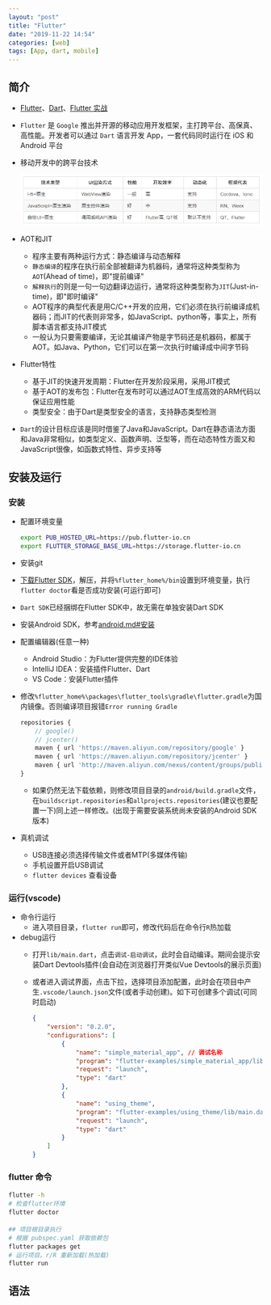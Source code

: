 ```yaml
---
layout: "post"
title: "Flutter"
date: "2019-11-22 14:54"
categories: [web]
tags: [App, dart, mobile]
---
```


## 简介

- [Flutter](https://flutter.dev/)、[Dart](https://dart.dev/)、[Flutter 实战](https://book.flutterchina.club/)
- `Flutter` 是 `Google` 推出并开源的移动应用开发框架，主打跨平台、高保真、高性能。开发者可以通过 `Dart` 语言开发 App，一套代码同时运行在 iOS 和 Android 平台
- 移动开发中的跨平台技术
    
    ![mobile-dev](/data/images/lang/mobile-dev.png)
- AOT和JIT
    - 程序主要有两种运行方式：静态编译与动态解释
    - `静态编译`的程序在执行前全部被翻译为机器码，通常将这种类型称为`AOT`(Ahead of time)，即"提前编译"
    - `解释执行`的则是一句一句边翻译边运行，通常将这种类型称为`JIT`(Just-in-time)，即"即时编译"
    - AOT程序的典型代表是用C/C++开发的应用，它们必须在执行前编译成机器码；而JIT的代表则非常多，如JavaScript、python等，事实上，所有脚本语言都支持JIT模式
    - 一般认为只要需要编译，无论其编译产物是字节码还是机器码，都属于AOT。如Java、Python，它们可以在第一次执行时编译成中间字节码
- Flutter特性
    - 基于JIT的快速开发周期：Flutter在开发阶段采用，采用JIT模式
    - 基于AOT的发布包：Flutter在发布时可以通过AOT生成高效的ARM代码以保证应用性能
    - 类型安全：由于Dart是类型安全的语言，支持静态类型检测
- `Dart`的设计目标应该是同时借鉴了Java和JavaScript。Dart在静态语法方面和Java非常相似，如类型定义、函数声明、泛型等，而在动态特性方面又和JavaScript很像，如函数式特性、异步支持等

## 安装及运行

### 安装

- 配置环境变量
    
    ```bash
    export PUB_HOSTED_URL=https://pub.flutter-io.cn
    export FLUTTER_STORAGE_BASE_URL=https://storage.flutter-io.cn
    ```
- 安装git
- [下载Flutter SDK](https://github.com/flutter/flutter/releases)，解压，并将`%flutter_home%/bin`设置到环境变量，执行`flutter doctor`看是否成功安装(可运行即可)
- `Dart SDK`已经捆绑在Flutter SDK中，故无需在单独安装Dart SDK
- 安装Android SDK，参考[android.md#安装](/_posts/lang/android.md#安装)
- 配置编辑器(任意一种)
    - Android Studio：为Flutter提供完整的IDE体验
    - IntelliJ IDEA：安装插件Flutter、Dart
    - VS Code：安装Flutter插件
- 修改`%flutter_home%\packages\flutter_tools\gradle\flutter.gradle`为国内镜像。否则编译项目报错`Error running Gradle`

    ```js
    repositories {
        // google()
        // jcenter()
		maven { url 'https://maven.aliyun.com/repository/google' }
        maven { url 'https://maven.aliyun.com/repository/jcenter' }
        maven { url 'http://maven.aliyun.com/nexus/content/groups/public' }
    }
    ```
    - 如果仍然无法下载依赖，则修改项目目录的`android/build.gradle`文件，在`buildscript.repositories`和`allprojects.repositories`(建议也要配置一下)同上述一样修改。(出现于需要安装系统尚未安装的Android SDK版本)
- 真机调试
    - USB连接必须选择传输文件或者MTP(多媒体传输)
    - 手机设置开启USB调试
    - `flutter devices` 查看设备

### 运行(vscode)

- 命令行运行
    - 进入项目目录，`flutter run`即可，修改代码后在命令行`R`热加载
- debug运行
    - 打开`lib/main.dart`，点击`调试-启动调试`，此时会自动编译。期间会提示安装Dart Devtools插件(会自动在浏览器打开类似Vue Devtools的展示页面)
    - 或者进入调试界面，点击下拉，选择项目添加配置，此时会在项目中产生`.vscode/launch.json`文件(或者手动创建)。如下可创建多个调试(可同时启动)

        ```json
        {
            "version": "0.2.0",
            "configurations": [
                {
                    "name": "simple_material_app", // 调试名称
                    "program": "flutter-examples/simple_material_app/lib/main.dart", // 相对项目根目录调试入口文件
                    "request": "launch",
                    "type": "dart"
                },
                {
                    "name": "using_theme",
                    "program": "flutter-examples/using_theme/lib/main.dart",
                    "request": "launch",
                    "type": "dart"
                }
            ]
        }
        ```

### flutter 命令

```bash
flutter -h
# 检查flutter环境
flutter doctor

## 项目根目录执行
# 根据 pubspec.yaml 获取依赖包
flutter packages get
# 运行项目。r/R 重新加载(热加载)
flutter run
```

## 语法






